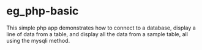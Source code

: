 # eg_php-basic

This simple php app demonstrates how to connect to a database, display a line of data from a table, and display all the data from a sample table, all using the mysqli method.
